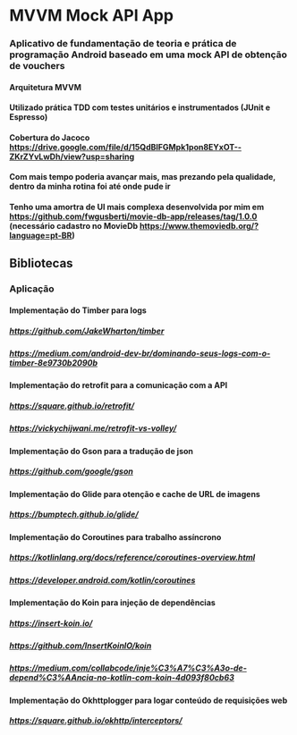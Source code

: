 # MVVM Mock API App

### Aplicativo de fundamentação de teoria e prática de programação Android baseado em uma mock API de obtenção de vouchers

#### Arquitetura MVVM
#### Utilizado prática TDD com testes unitários e instrumentados (JUnit e Espresso)
#### Cobertura do Jacoco https://drive.google.com/file/d/15QdBlFGMpk1pon8EYxOT--ZKrZYvLwDh/view?usp=sharing

#### Com mais tempo poderia avançar mais, mas prezando pela qualidade, dentro da minha rotina foi até onde pude ir
#### Tenho uma amortra de UI mais complexa desenvolvida por mim em https://github.com/fwgusberti/movie-db-app/releases/tag/1.0.0 (necessário cadastro no MovieDb https://www.themoviedb.org/?language=pt-BR)

## Bibliotecas

### Aplicação

#### Implementação do Timber para logs
##### https://github.com/JakeWharton/timber
##### https://medium.com/android-dev-br/dominando-seus-logs-com-o-timber-8e9730b2090b

#### Implementação do retrofit para a comunicação com a API
##### https://square.github.io/retrofit/
##### https://vickychijwani.me/retrofit-vs-volley/

#### Implementação do Gson para a tradução de json
##### https://github.com/google/gson

#### Implementação do Glide para otenção e cache de URL de imagens
##### https://bumptech.github.io/glide/

#### Implementação do  Coroutines para trabalho assíncrono
##### https://kotlinlang.org/docs/reference/coroutines-overview.html
##### https://developer.android.com/kotlin/coroutines

#### Implementação do Koin para injeção de dependências
##### https://insert-koin.io/
##### https://github.com/InsertKoinIO/koin
##### https://medium.com/collabcode/inje%C3%A7%C3%A3o-de-depend%C3%AAncia-no-kotlin-com-koin-4d093f80cb63

#### Implementação do Okhttplogger para logar conteúdo de requisições web
##### https://square.github.io/okhttp/interceptors/
